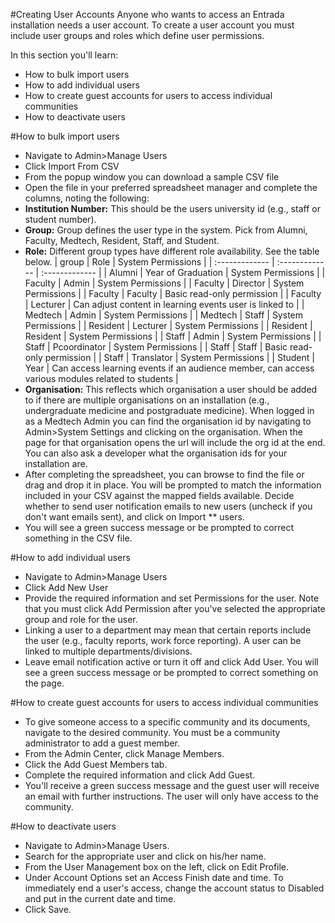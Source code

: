 #Creating User Accounts
Anyone who wants to access an Entrada installation needs a user account.  To create a user account you must include user groups and roles which define user permissions.

In this section you'll learn:
* How to bulk import users
* How to add individual users
* How to create guest accounts for users to access individual communities
* How to deactivate users

#How to bulk import users
* Navigate to Admin>Manage Users
* Click Import From CSV
* From the popup window you can download a sample CSV file
* Open the file in your preferred spreadsheet manager and complete the columns, noting the following:
* **Institution Number:** This should be the users university id (e.g., staff or student number).
* **Group:** Group defines the user type in the system. Pick from Alumni, Faculty, Medtech, Resident, Staff, and Student.
* **Role:** Different group types have different role availability.  See the table below.
| group     | Role     | System Permissions     |
| :------------- | :------------- | :------------- |
| Alumni      | Year of Graduation       | System Permissions     |
| Faculty      | Admin       | System Permissions     |
| Faculty      | Director       | System Permissions     |
| Faculty      | Faculty       | Basic read-only permission     |
| Faculty      | Lecturer      | Can adjust content in learning events user is linked to |
| Medtech      | Admin       | System Permissions     |
| Medtech      | Staff      | System Permissions     |
| Resident      | Lecturer       | System Permissions     |
| Resident      | Resident       | System Permissions     |
| Staff      | Admin       | System Permissions     |
| Staff      | Pcoordinator       | System Permissions     |
| Staff      | Staff       | Basic read-only permission      |
| Staff      | Translator       | System Permissions     |
| Student      | Year       | Can access learning events if an audience member, can access various modules related to students |
* **Organisation:** This reflects which organisation a user should be added to if there are multiple organisations on an installation (e.g., undergraduate medicine and postgraduate medicine). When logged in as a Medtech Admin you can find the organisation id by navigating to Admin>System Settings and clicking on the organisation.  When the page for that organisation opens the url will include the org id at the end. You can also ask a developer what the organisation ids for your installation are.
* After completing the spreadsheet, you can browse to find the file or drag and drop it in place.  You will be prompted to match the information included in your CSV against the mapped fields available. Decide whether to send user notification emails to new users (uncheck if you don't want emails sent), and click on Import ** users.
* You will see a green success message or be prompted to correct something in the CSV file.

#How to add individual users
* Navigate to Admin>Manage Users
* Click Add New User
* Provide the required information and set Permissions for the user.  Note that you must click Add Permission after you've selected the appropriate group and role for the user.
* Linking a user to a department may mean that certain reports include the user (e.g., faculty reports, work force reporting).  A user can be linked to multiple departments/divisions.
* Leave email notification active or turn it off and click Add User.  You will see a green success message or be prompted to correct something on the page.

#How to create guest accounts for users to access individual communities
* To give someone access to a specific community and its documents, navigate to the desired community.  You must be a community administrator to add a guest member.
* From the Admin Center, click Manage Members.
* Click the Add Guest Members tab.
* Complete the required information and click Add Guest.
* You'll receive a green success message and the guest user will receive an email with further instructions.  The user will only have access to the community.

#How to deactivate users
* Navigate to Admin>Manage Users.
* Search for the appropriate user and click on his/her name.
* From the User Management box on the left, click on Edit Profile.
* Under Account Options set an Access Finish date and time.  To immediately end a user's access, change the account status to Disabled and put in the current date and time.
* Click Save.
